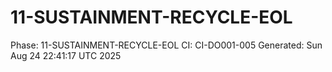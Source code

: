 # 11-SUSTAINMENT-RECYCLE-EOL
Phase: 11-SUSTAINMENT-RECYCLE-EOL
CI: CI-DO001-005
Generated: Sun Aug 24 22:41:17 UTC 2025
